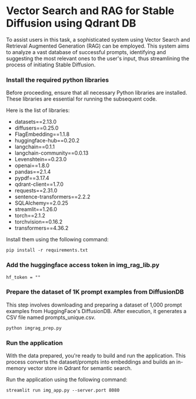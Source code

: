 # Vector Search and RAG for Stable Diffusion using Qdrant DB

To assist users in this task, a sophisticated system using Vector Search and Retrieval Augmented Generation (RAG) can be employed. This system aims to analyze a vast database of successful prompts, identifying and suggesting the most relevant ones to the user's input, thus streamlining the process of initiating Stable Diffusion.

### Install the required python libraries

Before proceeding, ensure that all necessary Python libraries are installed. These libraries are essential for running the subsequent code.

Here is the list of libraries:
 - datasets==2.13.0
 - diffusers==0.25.0
 - FlagEmbedding==1.1.8
 - huggingface-hub==0.20.2
 - langchain==0.1.1
 - langchain-community==0.0.13
 - Levenshtein==0.23.0
 - openai==1.8.0
 - pandas==2.1.4
 - pypdf==3.17.4
 - qdrant-client==1.7.0
 - requests==2.31.0
 - sentence-transformers==2.2.2
 - SQLAlchemy==2.0.25
 - streamlit==1.26.0
 - torch==2.1.2
 - torchvision==0.16.2
 - transformers==4.36.2

Install them using the following command:

```
pip install -r requirements.txt
```
### Add the huggingface access token in img_rag_lib.py
```
hf_token = ""
```
### Prepare the dataset of 1K prompt examples from DiffusionDB

This step involves downloading and preparing a dataset of 1,000 prompt examples from HuggingFace's DiffusionDB. After execution, it generates a CSV file named prompts_unique.csv.

```
python imgrag_prep.py
```
### Run the application

With the data prepared, you're ready to build and run the application. This process converts the dataset/prompts into embeddings and builds an in-memory vector store in Qdrant for semantic search.

Run the application using the following command:

 ```
streamlit run img_app.py --server.port 8080
```
